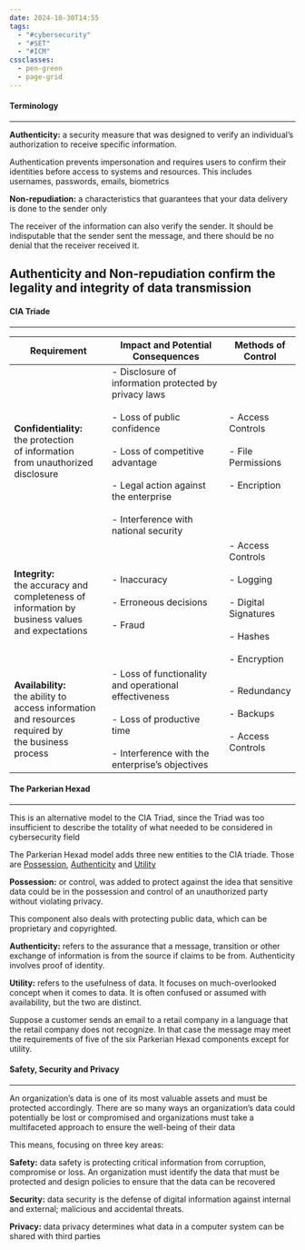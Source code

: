 ```yaml
---
date: 2024-10-30T14:55
tags:
  - "#cybersecurity"
  - "#SET"
  - "#ICM"
cssclasses:
  - pen-green
  - page-grid
---
```

#### Terminology
***
**Authenticity:** a security measure that was designed to verify an individual’s authorization to receive specific information. 

Authentication prevents impersonation and requires users to confirm their identities before access to systems and resources. This includes usernames, passwords, emails, biometrics 

**Non-repudiation:** a characteristics that guarantees that your data delivery is done to the sender only

The receiver of the information can also verify the sender. It should be indisputable that the sender sent the message, and there should be no denial that the receiver received it.

## Authenticity and Non-repudiation confirm the legality and integrity of data transmission

#### CIA Triade
***

| Requirement                                                                                                       | Impact and Potential Consequences                                                                                                                                                                                         | Methods of Control                                                                                 |
| ----------------------------------------------------------------------------------------------------------------- | ------------------------------------------------------------------------------------------------------------------------------------------------------------------------------------------------------------------------- | -------------------------------------------------------------------------------------------------- |
| **Confidentiality:** <br>the protection <br>of information<br>from unauthorized<br>disclosure                     | - Disclosure of information protected by privacy laws<br><br>- Loss of public confidence<br><br>- Loss of competitive advantage<br><br>- Legal action against the enterprise<br><br>- Interference with national security | - Access Controls<br><br>- File Permissions<br><br>- Encription                                    |
| **Integrity:**<br>the accuracy and completeness of<br>information by <br>business values<br>and expectations      | - Inaccuracy<br><br>- Erroneous decisions<br><br>- Fraud                                                                                                                                                                  | - Access Controls<br><br>- Logging<br><br>- Digital Signatures<br><br>- Hashes<br><br>- Encryption |
| **Availability:**<br>the ability to<br>access information<br>and resources<br>required by<br>the business process | - Loss of functionality and operational effectiveness<br><br>- Loss of productive time<br><br>- Interference with the enterprise’s objectives                                                                             | - Redundancy<br><br>- Backups<br><br>- Access Controls                                             |

#### The Parkerian Hexad
***
This is an alternative model to the CIA Triad, since the Triad was too insufficient to describe the totality of what needed to be considered in cybersecurity field

The Parkerian Hexad model adds three new entities to the CIA triade. Those are <u>Possession</u>, <u>Authenticity</u> and <u>Utility</u>

**Possession:** or control, was added to protect against the idea that sensitive data could be in the possession and control of an unauthorized party without violating privacy.

This component also deals with protecting public data, which can be proprietary and copyrighted.


**Authenticity:** refers to the assurance that a message, transition or other exchange of information is from the source if claims to be from. Authenticity involves proof of identity.



**Utility:** refers to the usefulness of data. It focuses on much-overlooked concept when it comes to data. It is often confused or assumed with availability, but the two are distinct. 

Suppose a customer sends an email to a retail company in a language that the retail company does not recognize. In that case the message may meet the requirements of five of the six Parkerian Hexad components except for utility.

#### Safety, Security and Privacy
***
An organization’s data is one of its most valuable assets and must be protected accordingly. There are so many ways an organization’s data could potentially be lost or compromised and organizations must take a multifaceted approach to ensure the well-being of their data

This means, focusing on three key areas:

**Safety:** data safety is protecting critical information from corruption, compromise or loss. An organization must identify the data that must be protected and design policies to ensure that the data can be recovered

**Security:** data security is the defense of digital information against internal and external; malicious and accidental threats.

**Privacy:** data privacy determines what data in a computer system can be shared with third parties


